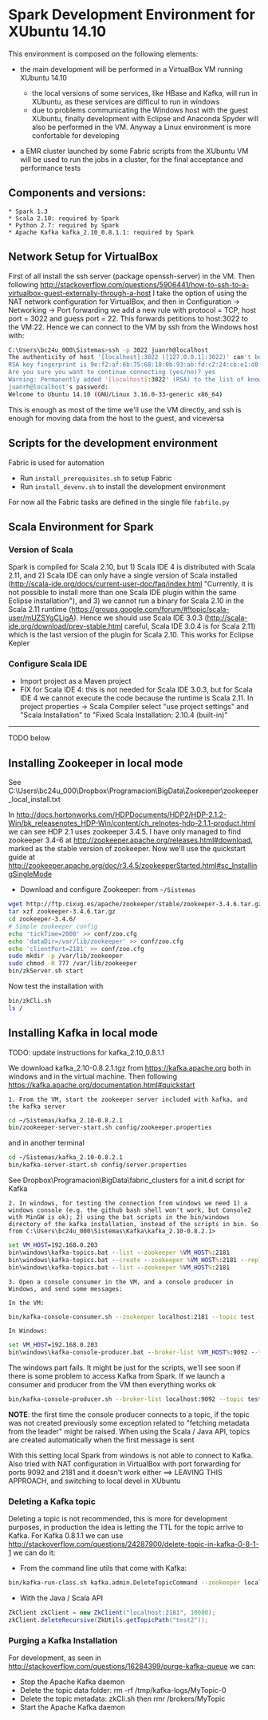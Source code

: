 # Spark Development Environment for XUbuntu 14.10
This environment is composed on the following elements:
 * the main development will be performed in a VirtualBox VM running XUbuntu 14.10
    - the local versions of some services, like HBase and Kafka, will run in XUbuntu, as these services are difficul to run in windows
    - due to problems communicating the Windows host with the guest XUbuntu, finally development with Eclipse and Anaconda Spyder will also be performed in the VM. Anyway a Linux environment is more confortable for developing

 * a EMR cluster launched by some Fabric scripts from the XUbuntu VM will be used to run the jobs in a cluster, for the final acceptance and performance tests

## Components and versions:
    * Spark 1.3
    * Scala 2.10: required by Spark
    * Python 2.7: required by Spark
    * Apache Kafka kafka_2.10_0.8.1.1: required by Spark
 
## Network Setup for VirtualBox
First of all install the ssh server (package openssh-server) in the VM. Then following http://stackoverflow.com/questions/5906441/how-to-ssh-to-a-virtualbox-guest-externally-through-a-host I take the option of using the NAT network configuration for VirtualBox, and then in Configuration -> Networking -> Port forwarding we add a new rule with protocol = TCP, host port = 3022 and guess port = 22. This forwards petitions to host:3022 to the VM:22. Hence we can connect to the VM by ssh from the Windows host with:

```bash
C:\Users\bc24u_000\Sistemas>ssh -p 3022 juanrh@localhost
The authenticity of host '[localhost]:3022 ([127.0.0.1]:3022)' can't be established.
RSA key fingerprint is 9e:f2:af:6b:75:68:18:0b:93:ab:fd:c2:24:cb:e1:d8.
Are you sure you want to continue connecting (yes/no)? yes
Warning: Permanently added '[localhost]:3022' (RSA) to the list of known hosts.
juanrh@localhost's password:
Welcome to Ubuntu 14.10 (GNU/Linux 3.16.0-33-generic x86_64)
```

This is enough as most of the time we'll use the VM directly, and ssh is enough for moving data from the host to the guest, and viceversa

## Scripts for the development environment
Fabric is used for automation
 * Run `install_prerequisites.sh` to setup Fabric
 * Run `install_devenv.sh` to install the development environment

 For now all the Fabric tasks are defined in the single file `fabfile.py`

## Scala Environment for Spark
### Version of Scala
Spark is compiled for Scala 2.10, but 1) Scala IDE 4 is distributed with Scala 2.11, and 2) Scala IDE can only
have a single version of Scala installed (http://scala-ide.org/docs/current-user-doc/faq/index.html "Currently,
it is not possible to install more than one Scala IDE plugin within the same Eclipse installation"), and 3)
we cannot run a binary for Scala 2.10 in the Scala 2.11 runtime (https://groups.google.com/forum/#!topic/scala-user/mUZSYgCLigA).
Hence we should use Scala IDE 3.0.3 (http://scala-ide.org/download/prev-stable.html careful, Scala IDE 3.0.4 is
for Scala 2.11) which is the last version of the plugin for Scala 2.10. This works for Eclipse Kepler

### Configure Scala IDE
- Import project as a Maven project
- FIX for Scala IDE 4: this is not needed for Scala IDE 3.0.3, but for Scala IDE 4 we cannot execute the
code because the runtime is Scala 2.11. In project properties -> Scala Compiler select "use project settings" and "Scala Installation" to
"Fixed Scala Installation: 2.10.4 (built-in)" 

----

TODO below 

## Installing Zookeeper in local mode
See C:\Users\bc24u_000\Dropbox\Programacion\BigData\Zookeeper\zookeeper_local_install.txt

In http://docs.hortonworks.com/HDPDocuments/HDP2/HDP-2.1.2-Win/bk_releasenotes_HDP-Win/content/ch_relnotes-hdp-2.1.1-product.html we can see HDP 2.1 uses zookeeper 3.4.5. I have only managed to find zookeeper 3.4-6 at http://zookeeper.apache.org/releases.html#download, marked as the stable version of zookeeper. Now we'll use the quickstart guide at http://zookeeper.apache.org/doc/r3.4.5/zookeeperStarted.html#sc_InstallingSingleMode

* Download and configure Zookeeper: from `~/Sistemas`
```bash
wget http://ftp.cixug.es/apache/zookeeper/stable/zookeeper-3.4.6.tar.gz
tar xzf zookeeper-3.4.6.tar.gz
cd zookeeper-3.4.6/
# Simple zookeeper config
echo 'tickTime=2000' >> conf/zoo.cfg
echo 'dataDir=/var/lib/zookeeper' >> conf/zoo.cfg
echo 'clientPort=2181' >> conf/zoo.cfg
sudo mkdir -p /var/lib/zookeeper
sudo chmod -R 777 /var/lib/zookeeper
bin/zkServer.sh start
```

Now test the installation with

```bash
bin/zkCli.sh
ls /
```
 

## Installing Kafka in local mode
TODO: update instructions for kafka_2.10_0.8.1.1

We download kafka_2.10-0.8.2.1.tgz from https://kafka.apache.org both in windows and in the virtual machine. Then following https://kafka.apache.org/documentation.html#quickstart

    1. From the VM, start the zookeeper server included with kafka, and the kafka server

```bash
cd ~/Sistemas/kafka_2.10-0.8.2.1
bin/zookeeper-server-start.sh config/zookeeper.properties
```
and in another terminal

```bash
cd ~/Sistemas/kafka_2.10-0.8.2.1
bin/kafka-server-start.sh config/server.properties
```

See Dropbox\Programacion\BigData\fabric_clusters for a init.d script for Kafka

    2. In windows, for testing the connection from windows we need 1) a windows console (e.g. the github bash shell won't work, but Console2 with MinGW is ok); 2) using the bat scripts in the bin/windows directory of the kafka installation, instead of the scripts in bin. So from C:\Users\bc24u_000\Sistemas\Kafka\kafka_2.10-0.8.2.1>

```bat
set VM_HOST=192.168.0.203
bin\windows\kafka-topics.bat --list --zookeeper %VM_HOST%:2181
bin\windows\kafka-topics.bat --create --zookeeper %VM_HOST%:2181 --replication-factor 1 --partitions 1 --topic test
bin\windows\kafka-topics.bat --list --zookeeper %VM_HOST%:2181
```
   
    3. Open a console consumer in the VM, and a console producer in Windows, and send some messages:

    In the VM:
```bash
bin/kafka-console-consumer.sh --zookeeper localhost:2181 --topic test --from-beginning
```
   
    In Windows:
```bat
set VM_HOST=192.168.0.203
bin\windows\kafka-console-producer.bat --broker-list %VM_HOST%:9092 --topic test
```

The windows part fails. It might be just for the scripts, we'll see soon if there is some problem to access Kafka from Spark. If we launch a consumer and producer from the VM then everything works ok

```bash
bin/kafka-console-producer.sh --broker-list localhost:9092 --topic test
```

**NOTE**: the first time the console producer connects to a topic, if the topic was not created previously some exception related to "fetching metadata from the leader" might be raised. When using the Scala / Java API, topics are created automatically when the first message is sent

With this setting local Spark from windows is not able to connect to Kafka. Also tried with NAT configuration in VirtualBox with port forwarding for ports 9092 and 2181 and it doesn't work either ==> LEAVING THIS APPROACH, and switching to local devel in XUbuntu

### Deleting a Kafka topic
Deleting a topic is not recommended, this is more for development purposes, in production the idea is letting the TTL for the topic arrive to Kafka.
For Kafka 0.8.1.1 we can use http://stackoverflow.com/questions/24287900/delete-topic-in-kafka-0-8-1-1 we can do it:

 * From the command line utils that come with Kafka:
```bash
bin/kafka-run-class.sh kafka.admin.DeleteTopicCommand --zookeeper localhost:2181 --topic test
```
 
 * With the Java / Scala API
```java
ZkClient zkClient = new ZkClient("localhost:2181", 10000);
zkClient.deleteRecursive(ZkUtils.getTopicPath("test2"));
```
 
### Purging a Kafka Installation
For development, as seen in http://stackoverflow.com/questions/16284399/purge-kafka-queue we can:
 * Stop the Apache Kafka daemon
 * Delete the topic data folder: rm -rf /tmp/kafka-logs/MyTopic-0
 * Delete the topic metadata: zkCli.sh then rmr /brokers/MyTopic
 * Start the Apache Kafka daemon

